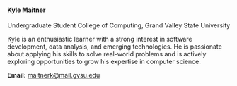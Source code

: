 <h4><b>Kyle Maitner</b></h4>  
Undergraduate Student  
College of Computing, Grand Valley State University  

Kyle is an enthusiastic learner with a strong interest in software development, data analysis, and emerging technologies. He is passionate about applying his skills to solve real-world problems and is actively exploring opportunities to grow his expertise in computer science.

**Email:** maitnerk@mail.gvsu.edu